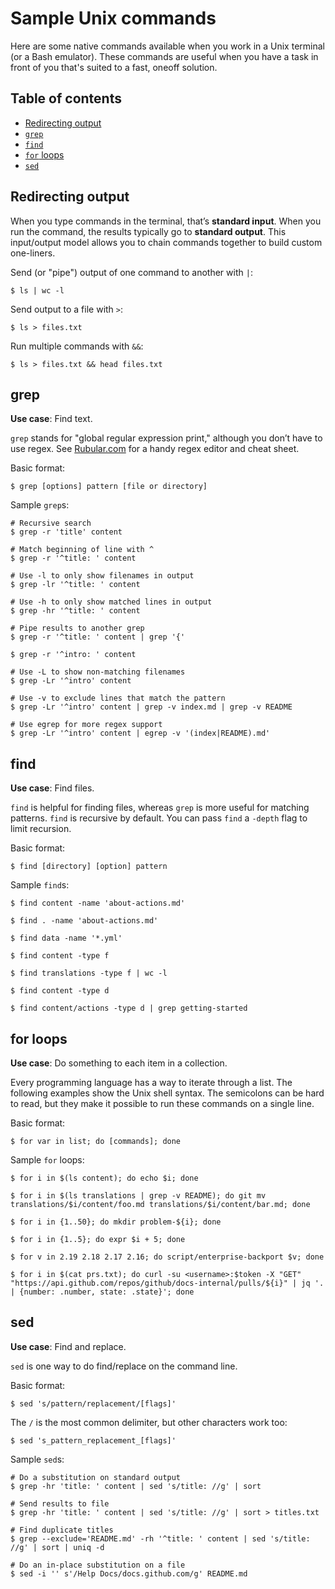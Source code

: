 # Sample Unix commands

Here are some native commands available when you work in a Unix terminal (or a Bash emulator). These commands are useful when you have a task in front of you that's suited to a fast, oneoff solution.

## Table of contents

* [Redirecting output](#redirecting-output)
* [`grep`](#grep)
* [`find`](#find)
* [`for` loops](#for-loops)
* [`sed`](#sed)

## Redirecting output

When you type commands in the terminal, that’s **standard input**. When you run the command, the results typically go to **standard output**. This input/output model allows you to chain commands together to build custom one-liners.

Send (or "pipe") output of one command to another with `|`:
```
$ ls | wc -l
```

Send output to a file with `>`:
```
$ ls > files.txt
```

Run multiple commands with `&&`:
```
$ ls > files.txt && head files.txt
```

## grep

**Use case**: Find text.

`grep` stands for "global regular expression print," although you don’t have to use regex. See [Rubular.com](https://rubular.com/) for a handy regex editor and cheat sheet.

Basic format:
```
$ grep [options] pattern [file or directory]
```

Sample `grep`s:
```
# Recursive search
$ grep -r 'title' content

# Match beginning of line with ^
$ grep -r '^title: ' content

# Use -l to only show filenames in output
$ grep -lr '^title: ' content

# Use -h to only show matched lines in output
$ grep -hr '^title: ' content

# Pipe results to another grep
$ grep -r '^title: ' content | grep '{'

$ grep -r '^intro: ' content

# Use -L to show non-matching filenames
$ grep -Lr '^intro' content

# Use -v to exclude lines that match the pattern
$ grep -Lr '^intro' content | grep -v index.md | grep -v README

# Use egrep for more regex support
$ grep -Lr '^intro' content | egrep -v '(index|README).md'
```

## find

**Use case**: Find files.

`find` is helpful for finding files, whereas `grep` is more useful for matching patterns. `find` is recursive by default. You can pass `find` a `-depth` flag to limit recursion.

Basic format:
```
$ find [directory] [option] pattern
```

Sample `find`s:
```
$ find content -name 'about-actions.md'

$ find . -name 'about-actions.md'

$ find data -name '*.yml'

$ find content -type f

$ find translations -type f | wc -l

$ find content -type d

$ find content/actions -type d | grep getting-started
```

## for loops

**Use case**: Do something to each item in a collection.

Every programming language has a way to iterate through a list. The following examples show the Unix shell syntax. The semicolons can be hard to read, but they make it possible to run these commands on a single line.

Basic format:
```
$ for var in list; do [commands]; done
```

Sample `for` loops:
```
$ for i in $(ls content); do echo $i; done

$ for i in $(ls translations | grep -v README); do git mv translations/$i/content/foo.md translations/$i/content/bar.md; done

$ for i in {1..50}; do mkdir problem-${i}; done

$ for i in {1..5}; do expr $i + 5; done

$ for v in 2.19 2.18 2.17 2.16; do script/enterprise-backport $v; done

$ for i in $(cat prs.txt); do curl -su <username>:$token -X "GET" "https://api.github.com/repos/github/docs-internal/pulls/${i}" | jq '. | {number: .number, state: .state}'; done
```

## sed

**Use case**: Find and replace.

`sed` is one way to do find/replace on the command line.

Basic format:
```
$ sed 's/pattern/replacement/[flags]'
```
The `/` is the most common delimiter, but other characters work too:
```
$ sed 's_pattern_replacement_[flags]'
```

Sample `sed`s:
```
# Do a substitution on standard output
$ grep -hr 'title: ' content | sed 's/title: //g' | sort

# Send results to file
$ grep -hr 'title: ' content | sed 's/title: //g' | sort > titles.txt

# Find duplicate titles
$ grep --exclude='README.md' -rh '^title: ' content | sed 's/title: //g' | sort | uniq -d

# Do an in-place substitution on a file
$ sed -i '' s'/Help Docs/docs.github.com/g' README.md
```
